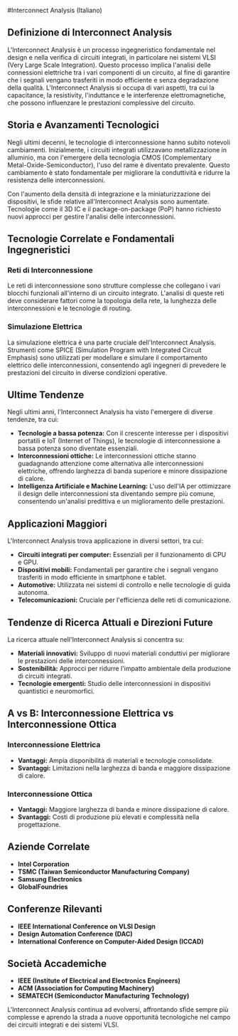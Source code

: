 #Interconnect Analysis (Italiano)

## Definizione di Interconnect Analysis

L'Interconnect Analysis è un processo ingegneristico fondamentale nel design e nella verifica di circuiti integrati, in particolare nei sistemi VLSI (Very Large Scale Integration). Questo processo implica l'analisi delle connessioni elettriche tra i vari componenti di un circuito, al fine di garantire che i segnali vengano trasferiti in modo efficiente e senza degradazione della qualità. L'Interconnect Analysis si occupa di vari aspetti, tra cui la capacitance, la resistivity, l'induttance e le interferenze elettromagnetiche, che possono influenzare le prestazioni complessive del circuito.

## Storia e Avanzamenti Tecnologici

Negli ultimi decenni, le tecnologie di interconnessione hanno subito notevoli cambiamenti. Inizialmente, i circuiti integrati utilizzavano metallizzazione in alluminio, ma con l'emergere della tecnologia CMOS (Complementary Metal-Oxide-Semiconductor), l'uso del rame è diventato prevalente. Questo cambiamento è stato fondamentale per migliorare la conduttività e ridurre la resistenza delle interconnessioni.

Con l'aumento della densità di integrazione e la miniaturizzazione dei dispositivi, le sfide relative all'Interconnect Analysis sono aumentate. Tecnologie come il 3D IC e il package-on-package (PoP) hanno richiesto nuovi approcci per gestire l'analisi delle interconnessioni.

## Tecnologie Correlate e Fondamentali Ingegneristici

### Reti di Interconnessione

Le reti di interconnessione sono strutture complesse che collegano i vari blocchi funzionali all'interno di un circuito integrato. L'analisi di queste reti deve considerare fattori come la topologia della rete, la lunghezza delle interconnessioni e le tecnologie di routing.

### Simulazione Elettrica

La simulazione elettrica è una parte cruciale dell'Interconnect Analysis. Strumenti come SPICE (Simulation Program with Integrated Circuit Emphasis) sono utilizzati per modellare e simulare il comportamento elettrico delle interconnessioni, consentendo agli ingegneri di prevedere le prestazioni del circuito in diverse condizioni operative.

## Ultime Tendenze

Negli ultimi anni, l'Interconnect Analysis ha visto l'emergere di diverse tendenze, tra cui:

- **Tecnologie a bassa potenza:** Con il crescente interesse per i dispositivi portatili e IoT (Internet of Things), le tecnologie di interconnessione a bassa potenza sono diventate essenziali.
- **Interconnessioni ottiche:** Le interconnessioni ottiche stanno guadagnando attenzione come alternativa alle interconnessioni elettriche, offrendo larghezza di banda superiore e minore dissipazione di calore.
- **Intelligenza Artificiale e Machine Learning:** L'uso dell'IA per ottimizzare il design delle interconnessioni sta diventando sempre più comune, consentendo un'analisi predittiva e un miglioramento delle prestazioni.

## Applicazioni Maggiori

L'Interconnect Analysis trova applicazione in diversi settori, tra cui:

- **Circuiti integrati per computer:** Essenziali per il funzionamento di CPU e GPU.
- **Dispositivi mobili:** Fondamentali per garantire che i segnali vengano trasferiti in modo efficiente in smartphone e tablet.
- **Automotive:** Utilizzata nei sistemi di controllo e nelle tecnologie di guida autonoma.
- **Telecomunicazioni:** Cruciale per l'efficienza delle reti di comunicazione.

## Tendenze di Ricerca Attuali e Direzioni Future

La ricerca attuale nell'Interconnect Analysis si concentra su:

- **Materiali innovativi:** Sviluppo di nuovi materiali conduttivi per migliorare le prestazioni delle interconnessioni.
- **Sostenibilità:** Approcci per ridurre l'impatto ambientale della produzione di circuiti integrati.
- **Tecnologie emergenti:** Studio delle interconnessioni in dispositivi quantistici e neuromorfici.

## A vs B: Interconnessione Elettrica vs Interconnessione Ottica

### Interconnessione Elettrica

- **Vantaggi:** Ampia disponibilità di materiali e tecnologie consolidate.
- **Svantaggi:** Limitazioni nella larghezza di banda e maggiore dissipazione di calore.

### Interconnessione Ottica

- **Vantaggi:** Maggiore larghezza di banda e minore dissipazione di calore.
- **Svantaggi:** Costi di produzione più elevati e complessità nella progettazione.

## Aziende Correlate

- **Intel Corporation**
- **TSMC (Taiwan Semiconductor Manufacturing Company)**
- **Samsung Electronics**
- **GlobalFoundries**

## Conferenze Rilevanti

- **IEEE International Conference on VLSI Design**
- **Design Automation Conference (DAC)**
- **International Conference on Computer-Aided Design (ICCAD)**

## Società Accademiche

- **IEEE (Institute of Electrical and Electronics Engineers)**
- **ACM (Association for Computing Machinery)**
- **SEMATECH (Semiconductor Manufacturing Technology)**

L'Interconnect Analysis continua ad evolversi, affrontando sfide sempre più complesse e aprendo la strada a nuove opportunità tecnologiche nel campo dei circuiti integrati e dei sistemi VLSI.